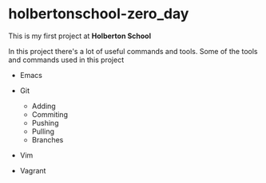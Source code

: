 # holbertonschool-zero_day

This is my first project at **Holberton School**

In this project there's a lot of useful commands and tools.
Some of the tools and commands used in this project

* Emacs

* Git

  * Adding
  * Commiting
  * Pushing
  * Pulling
  * Branches

* Vim

* Vagrant

